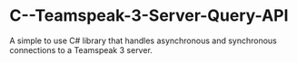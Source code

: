 C--Teamspeak-3-Server-Query-API
===============================

A simple to use C# library that handles asynchronous and synchronous connections to a Teamspeak 3 server.
